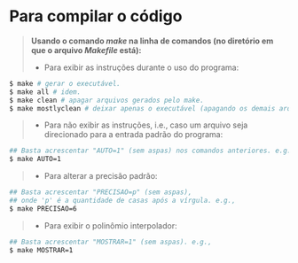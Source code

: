Para compilar o código
======================

> **Usando o comando *make* na linha de comandos (no diretório em que o arquivo *Makefile* está):**
> - Para exibir as instruções durante o uso do programa:
```bash
$ make # gerar o executável.
$ make all # idem.
$ make clean # apagar arquivos gerados pelo make.
$ make mostlyclean # deixar apenas o executável (apagando os demais arquivos gerados).
```

>- Para não exibir as instruções, i.e., caso um arquivo seja direcionado para a entrada padrão do programa:
```bash
## Basta acrescentar "AUTO=1" (sem aspas) nos comandos anteriores. e.g.,
$ make AUTO=1
```

>- Para alterar a precisão padrão:
```bash
## Basta acrescentar "PRECISAO=p" (sem aspas),
## onde 'p' é a quantidade de casas após a vírgula. e.g.,
$ make PRECISAO=6
```

>- Para exibir o polinômio interpolador:
```bash
## Basta acrescentar "MOSTRAR=1" (sem aspas). e.g.,
$ make MOSTRAR=1
```
